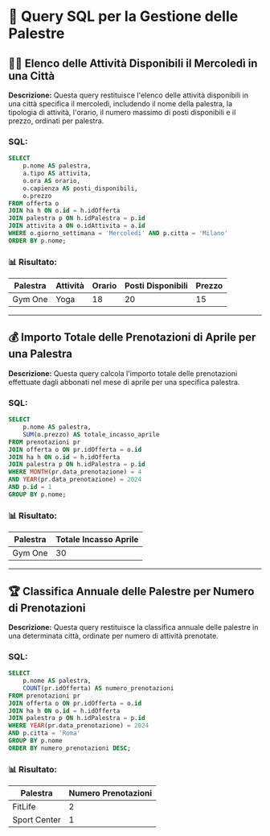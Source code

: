 # 📌 Query SQL per la Gestione delle Palestre

## 🏋️‍♂️ Elenco delle Attività Disponibili il Mercoledì in una Città
**Descrizione:** Questa query restituisce l'elenco delle attività disponibili in una città specifica il mercoledì, includendo il nome della palestra, la tipologia di attività, l'orario, il numero massimo di posti disponibili e il prezzo, ordinati per palestra.

### **SQL:**
```sql
SELECT
    p.nome AS palestra,
    a.tipo AS attivita,
    o.ora AS orario,
    o.capienza AS posti_disponibili,
    o.prezzo
FROM offerta o
JOIN ha h ON o.id = h.idOfferta
JOIN palestra p ON h.idPalestra = p.id
JOIN attivita a ON o.idAttivita = a.id
WHERE o.giorno_settimana = 'Mercoledi' AND p.citta = 'Milano'
ORDER BY p.nome;
```

### **📊 Risultato:**
| Palestra  | Attività | Orario | Posti Disponibili | Prezzo |
|-----------|---------|--------|-------------------|--------|
| Gym One  | Yoga    | 18     | 20                | 15     |

---

## 💰 Importo Totale delle Prenotazioni di Aprile per una Palestra
**Descrizione:** Questa query calcola l'importo totale delle prenotazioni effettuate dagli abbonati nel mese di aprile per una specifica palestra.

### **SQL:**
```sql
SELECT
    p.nome AS palestra,
    SUM(o.prezzo) AS totale_incasso_aprile
FROM prenotazioni pr
JOIN offerta o ON pr.idOfferta = o.id
JOIN ha h ON o.id = h.idOfferta
JOIN palestra p ON h.idPalestra = p.id
WHERE MONTH(pr.data_prenotazione) = 4
AND YEAR(pr.data_prenotazione) = 2024
AND p.id = 1
GROUP BY p.nome;
```

### **📊 Risultato:**
| Palestra | Totale Incasso Aprile |
|----------|----------------------|
| Gym One  | 30                   |

---

## 🏆 Classifica Annuale delle Palestre per Numero di Prenotazioni
**Descrizione:** Questa query restituisce la classifica annuale delle palestre in una determinata città, ordinate per numero di attività prenotate.

### **SQL:**
```sql
SELECT
    p.nome AS palestra,
    COUNT(pr.idOfferta) AS numero_prenotazioni
FROM prenotazioni pr
JOIN offerta o ON pr.idOfferta = o.id
JOIN ha h ON o.id = h.idOfferta
JOIN palestra p ON h.idPalestra = p.id
WHERE YEAR(pr.data_prenotazione) = 2024
AND p.citta = 'Roma'
GROUP BY p.nome
ORDER BY numero_prenotazioni DESC;
```

### **📊 Risultato:**
| Palestra      | Numero Prenotazioni |
|--------------|--------------------|
| FitLife      | 2                  |
| Sport Center | 1                  |

